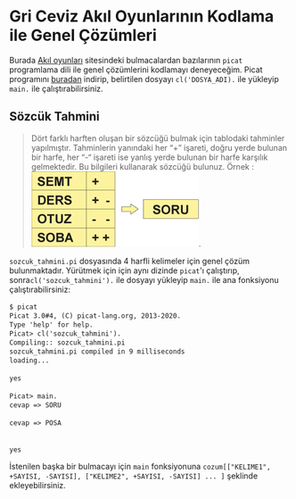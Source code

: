 # Gri Ceviz Akıl Oyunlarının Kodlama ile Genel Çözümleri

Burada [Akıl oyunları](https://akiloyunlari.griceviz.com/questions) sitesindeki bulmacalardan bazılarının `picat` programlama dili ile genel çözümlerini kodlamayı deneyeceğim. Picat programını [buradan](http://picat-lang.org/) indirip, belirtilen dosyayı `cl('DOSYA_ADI).` ile yükleyip `main.` ile çalıştırabilirsiniz.

## Sözcük Tahmini
> Dört farklı harften oluşan bir sözcüğü bulmak için tablodaki tahminler yapılmıştır. Tahminlerin yanındaki her “+” işareti, doğru yerde bulunan bir harfe, her “-“ işareti ise yanlış yerde bulunan bir harfe karşılık gelmektedir. Bu bilgileri kullanarak sözcüğü bulunuz. Örnek : ![](ornek.jpg).

`sozcuk_tahmini.pi` dosyasında 4 harfli kelimeler için genel çözüm bulunmaktadır. Yürütmek için için aynı dizinde `picat`'ı çalıştırıp, sonra`cl('sozcuk_tahmini').` ile dosyayı yükleyip `main.` ile ana fonksiyonu çalıştırabilirsiniz:
```
$ picat
Picat 3.0#4, (C) picat-lang.org, 2013-2020.
Type 'help' for help.
Picat> cl('sozcuk_tahmini').
Compiling:: sozcuk_tahmini.pi
sozcuk_tahmini.pi compiled in 9 milliseconds
loading...

yes

Picat> main.
cevap => SORU

cevap => POSA


yes

```

İstenilen başka bir bulmacayı için `main` fonksiyonuna `cozum[["KELIME1", +SAYISI, -SAYISI], ["KELIME2", +SAYISI, -SAYISI] ... ]` şeklinde ekleyebilirsiniz.
